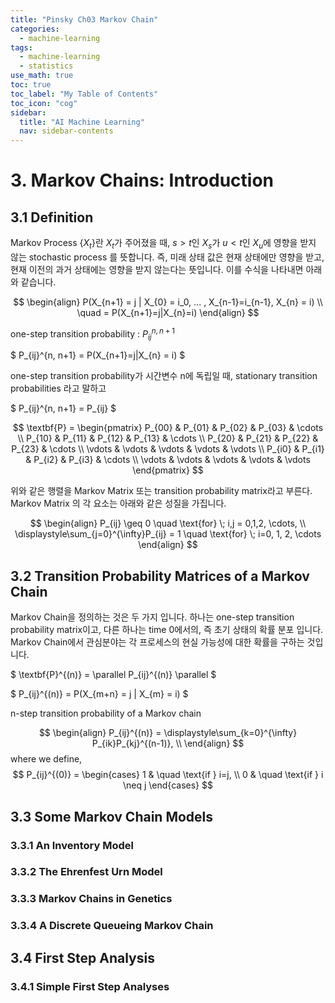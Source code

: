 ```yaml
---
title: "Pinsky Ch03 Markov Chain" 
categories:
  - machine-learning
tags:
  - machine-learning
  - statistics
use_math: true
toc: true
toc_label: "My Table of Contents"
toc_icon: "cog"
sidebar:
  title: "AI Machine Learning"
  nav: sidebar-contents
---
```


# 3. Markov Chains: Introduction

## 3.1 Definition

Markov Process $\{X_t\}$란 ${X_t}$가 주어졌을 때, $s > t$인 ${X_s}$가 $u < t$인 ${X_u}$에 영향을 받지 않는 stochastic process 를 뜻합니다. 즉, 미래 상태 값은 현재 상태에만 영향을 받고, 현재 이전의 과거 상태에는 영향을 받지 않는다는 뜻입니다. 이를 수식을 나타내면 아래와 같습니다. 

$$ 
\begin{align}
P(X_{n+1} = j | X_{0} = i_0, ... , X_{n-1}=i_{n-1}, X_{n} = i) \\
\quad = P(X_{n+1}=j|X_{n}=i)
\end{align}
$$

one-step transition probability : $P_{ij}^{n, n+1}$

$ P_{ij}^{n, n+1} = P(X_{n+1}=j|X_{n} = i) $  

one-step transition probability가 시간변수 n에 독립일 때, stationary transition probabilities 라고 말하고

$ P_{ij}^{n, n+1} = P_{ij} $  

$$
\textbf{P} = 
\begin{pmatrix}
P_{00} & P_{01} & P_{02} & P_{03} & \cdots \\
P_{10} & P_{11} & P_{12} & P_{13} & \cdots \\
P_{20} & P_{21} & P_{22} & P_{23} & \cdots \\
\vdots & \vdots & \vdots & \vdots & \vdots  \\
P_{i0} & P_{i1} & P_{i2} & P_{i3} & \cdots \\
\vdots & \vdots & \vdots & \vdots & \vdots        
\end{pmatrix}
$$

위와 같은 행렬을 Markov Matrix 또는 transition probability matrix라고 부른다. 
Markov Matrix 의 각 요소는 아래와 같은 성질을 가집니다. 

$$
\begin{align}
P_{ij} \geq 0 \quad \text{for} \; i,j = 0,1,2, \cdots, \\
\displaystyle\sum_{j=0}^{\infty}P_{ij} = 1 \quad \text{for} \; i=0, 1, 2, \cdots
\end{align}
$$

## 3.2 Transition Probability Matrices of a Markov Chain

Markov Chain을 정의하는 것은 두 가지 입니다. 하나는 one-step transition probability matrix이고, 
다른 하나는 time 0에서의, 즉 초기 상태의 확률 분포 입니다. 
Markov Chain에서 관심분야는 각 프로세스의 현실 가능성에 대한 확률을 구하는 것입니다. 

$ \textbf{P}^{(n)} = \parallel P_{ij}^{(n)} \parallel $  

$ P_{ij}^{(n)} = P(X_{m+n} = j | X_{m} = i) $

n-step transition probability of a Markov chain

$$
\begin{align}
P_{ij}^{(n)} = \displaystyle\sum_{k=0}^{\infty} P_{ik}P_{kj}^{(n-1)}, \\
\end{align}
$$
where we define,
$$
P_{ij}^{(0)} = 
\begin{cases}
1 & \quad \text{if } i=j, \\
0 & \quad \text{if } i \neq j
\end{cases}
$$

## 3.3 Some Markov Chain Models

### 3.3.1 An Inventory Model
### 3.3.2 The Ehrenfest Urn Model
### 3.3.3 Markov Chains in Genetics
### 3.3.4 A Discrete Queueing Markov Chain

## 3.4 First Step Analysis

### 3.4.1 Simple First Step Analyses


